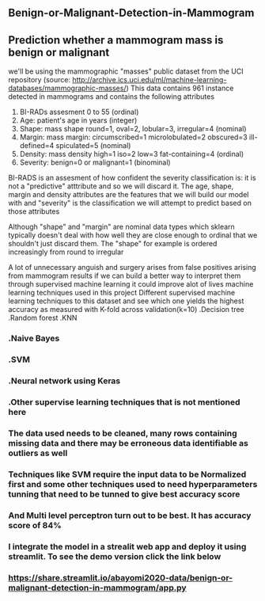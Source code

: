 ## Benign-or-Malignant-Detection-in-Mammogram
## Prediction whether a mammogram mass is benign or malignant 
 we'll be using the mammographic "masses" public dataset from the UCI repository 
 (source: http://archive.ics.uci.edu/ml/machine-learning-databases/mammographic-masses/)
  This data contains 961 instance detected in mammograms and contains the following attributes
 1. BI-RADs assesment 0 to 55 (ordinal)
 2. Age: patient's age in years (integer)
 3. Shape: mass shape round=1, oval=2, lobular=3, irregular=4 (nominal)
 4. Margin: mass margin: circumscribed=1 microlobulated=2 obscured=3 ill-defined=4 spiculated=5 (nominal)
 5. Density: mass density high=1 iso=2 low=3 fat-containing=4 (ordinal)
 6. Severity: benign=0 or malignant=1 (binominal)

  BI-RADS is an assesment  of how confident the severity classification is: it is not a "predictive" atttribute and so we will discard it. The age, shape, margin and density attributes are the features that we will build our model with and "severity" is the classification we will attempt to predict based on those attributes 

  Although "shape" and "margin" are nominal data types which sklearn typically doesn't deal with how well they are close enough to ordinal that we shouldn't just discard them. The "shape" for example is ordered increasingly from round to irregular 

  A lot of unnecessary anguish and surgery arises from false positives arising from mammogram results if we can build a better way to interpret them through supervised machine learning it could improve alot of lives 
  machine learning techniques used in this project
  Different supervised machine learning techniques to this dataset and see which one yields the highest accuracy as measured with K-fold across validation(k=10)
  .Decision tree
  .Random forest
  .KNN
### .Naive Bayes
### .SVM
### .Neural network using Keras
### .Other supervise learning techniques that is not mentioned here 
### The data used needs to be cleaned, many rows containing missing data and there may be erroneous data identifiable as outliers as well 
### Techniques like SVM require the input data to be Normalized first and some other techniques used to need hyperparameters tunning that need to be tunned to give best accuracy score 
### And Multi level perceptron turn out to be best. It has accuracy score of 84%
### I integrate the model in a strealit web app and deploy it using streamlit. To see the demo version click the link below 
### https://share.streamlit.io/abayomi2020-data/benign-or-malignant-detection-in-mammogram/app.py
